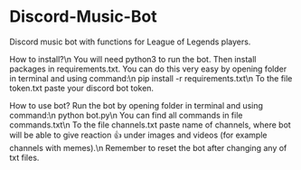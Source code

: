 # Discord-Music-Bot
Discord music bot with functions for League of Legends players.

How to install?\n
You will need python3 to run the bot. Then install packages in requirements.txt. You can do this very easy by opening folder in terminal and using command:\n
pip install -r requirements.txt\n
To the file token.txt paste your discord bot token.

How to use bot?
Run the bot by opening folder in terminal and using command:\n
python bot.py\n
You can find all commands in file commands.txt\n
To the file channels.txt paste name of channels, where bot will be able to give reaction :thumbsup: under images and videos (for example channels with memes).\n
Remember to reset the bot after changing any of txt files.
